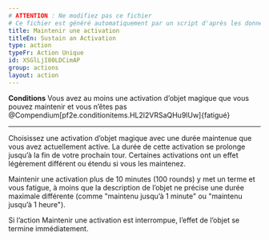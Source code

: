 ```yaml
---
# ATTENTION : Ne modifiez pas ce fichier
# Ce fichier est généré automatiquement par un script d'après les données du module Foundry VTT officiel et de sa traduction
title: Maintenir une activation
titleEn: Sustain an Activation
type: action
typeFr: Action Unique
id: XSGlLjI80LDCimAP
group: actions
layout: action
---
```

<p><strong>Conditions</strong> Vous avez au moins une activation d’objet magique que vous pouvez maintenir et vous n’êtes pas @Compendium[pf2e.conditionitems.HL2l2VRSaQHu9lUw]{fatigué}</p><hr><p>Choisissez une activation d’objet magique avec une durée maintenue que vous avez actuellement active. La durée de cette activation se prolonge jusqu’à la fin de votre prochain tour. Certaines activations ont un effet légèrement différent ou étendu si vous les maintenez.</p><p>Maintenir une activation plus de 10 minutes (100 rounds) y met un terme et vous fatigue, à moins que la description de l’objet ne précise une durée maximale différente (comme "maintenu jusqu’à 1 minute" ou "maintenu jusqu’à 1 heure").</p><p>Si l’action Maintenir une activation est interrompue, l’effet de l’objet se termine immédiatement.</p>
